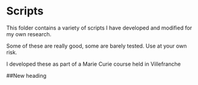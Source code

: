 # Scripts

This folder contains a variety of scripts I have developed and modified for my own research.

Some of these are really good, some are barely tested. Use at your own risk.

I developed these as part of a Marie Curie course held in Villefranche


##New heading